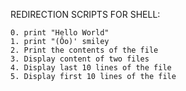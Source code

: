 REDIRECTION SCRIPTS FOR SHELL:

~~~
0. print "Hello World"
1. print "(Ôo)' smiley
2. Print the contents of the file
3. Display content of two files
4. Display last 10 lines of the file
5. Display first 10 lines of the file
